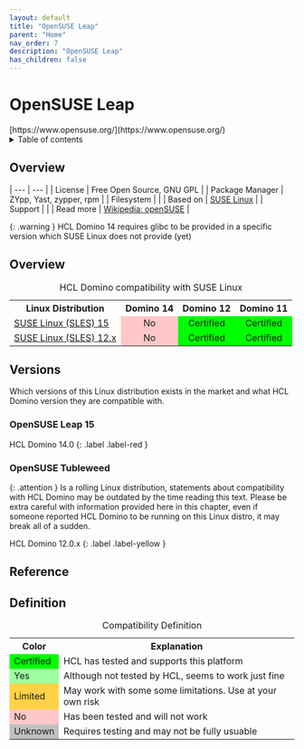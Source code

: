 ```yaml
---
layout: default
title: "OpenSUSE Leap"
parent: "Home"
nav_order: 7
description: "OpenSUSE Leap"
has_children: false
---
```


<h1>OpenSUSE Leap</h1>
[https://www.opensuse.org/](https://www.opensuse.org/)

<details close markdown="block">
  <summary>
    Table of contents
  </summary>
  {: .text-delta }
1. TOC
{:toc}
</details>

## Overview

| --- | --- |
| License         | Free Open Source, GNU GPL |
| Package Manager | ZYpp, Yast, zypper, rpm |
| Filesystem      |    |
| Based on        | [SUSE Linux](sles.md) |
| Support         |   |
| Read more       | [Wikipedia: openSUSE](https://en.wikipedia.org/wiki/OpenSUSE) |


{: .warning }
HCL Domino 14 requires glibc to be provided in a specific version which SUSE Linux does not provide (yet)

## Overview

<table>
  <caption>HCL Domino compatibility with SUSE Linux</caption>
  <tbody>
    <tr>
      <th>Linux Distribution</th>
      <th>Domino 14</th>
      <th>Domino 12</th>
      <th>Domino 11</th>
    </tr>
 <tr>
      <td><a href="linux/sles">SUSE Linux (SLES) 15</a></td>
      <td style="background:#FFC7C7;text-align:center;" >No</td>
      <td style="background:#00FF00;text-align:center;" >Certified</td>
      <td style="background:#00FF00;text-align:center;" >Certified</td>
    </tr>
    <tr>
      <td><a href="linux/sles">SUSE Linux (SLES) 12.x</a></td>
      <td style="background:#FFC7C7;text-align:center;" >No</td>
      <td style="background:#00FF00;text-align:center;" >Certified</td>
      <td style="background:#00FF00;text-align:center;" >Certified</td>
    </tr>
  </tbody>
</table>

## Versions
Which versions of this Linux distribution exists in the market and what HCL Domino version they are compatible with.

### OpenSUSE Leap 15

HCL Domino 14.0
{: .label .label-red }

### OpenSUSE Tubleweed

{: .attention }
Is a rolling Linux distribution, statements about compatibility with HCL Domino may be outdated by the time reading this text.
Please be extra careful with information provided here in this chapter, even if someone reported HCL Domino to be running on this Linux distro, it may break all of a sudden.

HCL Domino 12.0.x
{: .label .label-yellow }

## Reference


## Definition

<table>
  <caption>Compatibility Definition</caption>
  <tbody>
    <tr>
      <th>Color</th>
      <th>Explanation</th>
    </tr>
    <tr>
      <td style="background:#00FF00" title="">Certified</td>
      <td>HCL has tested and supports this platform</td>
    </tr>
    <tr>
      <td style="background:#9EFF9E" title="">Yes</td>
      <td>Although not tested by HCL, seems to work just fine</td>
    </tr>
    <tr>
      <td style="background:#FFD147" title="">Limited</td>
      <td>May work with some some limitations. Use at your own risk</td>
    </tr>
    <tr>
      <td style="background:#FFC7C7" title="">No</td>
      <td>Has been tested and will not work</td>
    </tr>
    <tr>
      <td style="background:#C0C0C0" title="">Unknown</td>
      <td>Requires testing and may not be fully usuable</td>
    </tr>
  </tbody>
</table>
